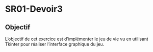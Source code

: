 # SR01-Devoir3
## Objectif
L’objectif de cet exercice est d’implémenter le jeu de vie vu en utilisant Tkinter pour réaliser l’interface graphique du jeu.
